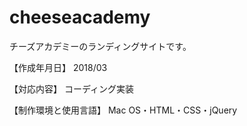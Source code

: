 # cheeseacademy

チーズアカデミーのランディングサイトです。

【作成年月日】 2018/03

【対応内容】 コーディング実装

【制作環境と使用言語】 Mac OS・HTML・CSS・jQuery
